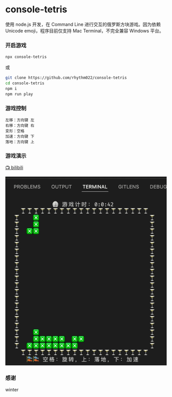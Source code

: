 # console-tetris

使用 node.js 开发，在 Command Line 进行交互的俄罗斯方块游戏。因为依赖 Unicode emoji，程序目前仅支持 Mac Terminal，不完全兼容 Windows 平台。


### 开启游戏
```bash
npx console-tetris
```
或
```bash
git clone https://github.com/rhythm022/console-tetris
cd console-tetris
npm i
npm run play 
```


### 游戏控制
```
左移：方向键 左
右移：方向键 右
变形：空格
加速：方向键 下
落地：方向键 上
```

### 游戏演示
[📺 bilibili](https://www.bilibili.com/video/BV16r4y1u753/)

![image](https://github.com/rhythm022/console-tetris/blob/main/docs/pic.gif?raw=true)

### 感谢
winter

